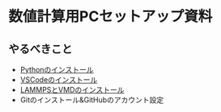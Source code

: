 # 数値計算用PCセットアップ資料

## やるべきこと

* [Pythonのインストール](python/README.md)
* [VSCodeのインストール](vscode/README.md)
* [LAMMPSとVMDのインストール](lammps/README.md)
* Gitのインストール&GitHubのアカウント設定
